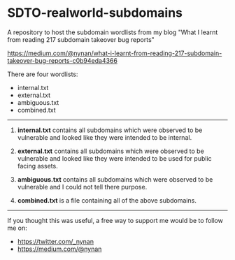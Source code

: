 # SDTO-realworld-subdomains

A repository to host the subdomain wordlists from my blog "What I learnt from reading 217 subdomain takeover bug reports"

https://medium.com/@nynan/what-i-learnt-from-reading-217-subdomain-takeover-bug-reports-c0b94eda4366


There are four wordlists:
- internal.txt
- external.txt
- ambiguous.txt
- combined.txt

---

1) **internal.txt** contains all subdomains which were observed to be vulnerable and looked like they were intended to be internal.

2) **external.txt** contains all subdomains which were observed to be vulnerable and looked like they were intended to be used for public facing assets.

3) **ambiguous.txt** contains all subdomains which were observed to be vulnerable and I could not tell there purpose.

4) **combined.txt** is a file containing all of the above subdomains.

---

If you thought this was useful, a free way to support me would be to follow me on:
- https://twitter.com/_nynan
- https://medium.com/@nynan
